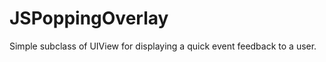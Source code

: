 JSPoppingOverlay
================

Simple subclass of UIView for displaying a quick event feedback to a user.
